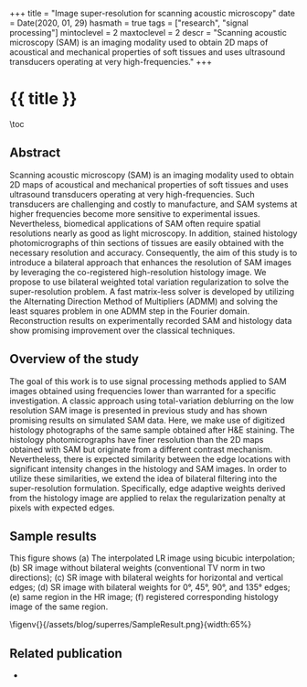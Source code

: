 +++
title = "Image super-resolution for scanning acoustic microscopy"
date = Date(2020, 01, 29)
hasmath = true
tags = ["research", "signal processing"]
mintoclevel = 2
maxtoclevel = 2
descr = "Scanning acoustic microscopy (SAM) is an imaging modality used to obtain 2D maps of acoustical and mechanical properties of soft tissues and uses ultrasound transducers operating at very high-frequencies."
+++

# {{ title }}

\toc

## Abstract
Scanning acoustic microscopy (SAM) is an imaging modality used to obtain 2D maps of acoustical and mechanical properties of soft tissues and uses ultrasound transducers operating at very high-frequencies. Such transducers are challenging and costly to manufacture, and SAM systems at higher frequencies become more sensitive to experimental issues. Nevertheless, biomedical applications of SAM often require spatial resolutions nearly as good as light microscopy. In addition, stained histology photomicrographs of thin sections of tissues are easily obtained with the necessary resolution and accuracy. Consequently, the aim of this study is to introduce a bilateral approach that enhances the resolution of SAM images by leveraging the co-registered high-resolution histology image. We propose to use bilateral weighted total variation regularization to solve the super-resolution problem. A fast matrix-less solver is developed by utilizing the Alternating Direction Method of Multipliers (ADMM) and solving the least squares problem in one ADMM step in the Fourier domain. Reconstruction results on experimentally recorded SAM and histology data show promising improvement over the classical techniques.

## Overview of the study
The goal of this work is to use signal processing methods applied to SAM images obtained using frequencies lower than warranted for a specific investigation. A classic approach using total-variation deblurring on the low resolution SAM image is presented in previous study and has shown promising results on simulated SAM data. Here, we make use of digitized histology photographs of the same sample obtained after H&E staining. The histology photomicrographs have finer resolution than the 2D maps obtained with SAM but originate from a different contrast mechanism. Nevertheless, there is expected similarity between the edge locations with significant intensity changes in the histology and SAM images. In order to utilize these similarities, we extend the idea of bilateral filtering into the super-resolution formulation. Specifically, edge adaptive weights derived from the histology image are applied to relax the regularization penalty at pixels with expected edges.

## Sample results
This figure shows (a) The interpolated LR image using bicubic interpolation; (b) SR image without bilateral weights (conventional TV norm in two directions); (c) SR image with bilateral weights for horizontal and vertical edges; (d) SR image with bilateral weights for 0°, 45°, 90°, and 135° edges; (e) same region in the HR image; (f) registered corresponding histology image of the same region.


\figenv{}{/assets/blog/superres/SampleResult.png}{width:65%}

## Related publication
* ~~~<u>A. Khalilian-Gourtani</u>~~~, Y. Wang, and J. Mamou. *"Scanning Acoustic Microscopy Image Super-Resolution using Bilateral Weighted Total Variation Regularization."* In 40th Annual International Conference of the IEEE Engineering in Medicine and Biology Society (EMBC), IEEE, 2018. [pdf](https://ieeexplore.ieee.org/document/8513411) 

